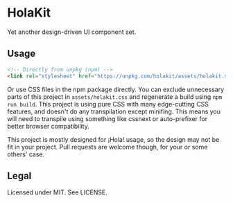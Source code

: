 # HolaKit

Yet another design-driven UI component set.

## Usage

```html
<!-- Directly from unpkg (npm) -->
<link rel="stylesheet" href="https://unpkg.com/holakit/assets/holakit.min.css">
```

Or use CSS files in the npm package directly. You can exclude unnecessary parts of this project in `assets/holakit.css` and regenerate a build using `npm run build`. This project is using pure CSS with many edge-cutting CSS features, and doesn't do any transpilation except minifing. This means you will need to transpile using something like cssnext or auto-prefixer for better browser compatibility.

This project is mostly designed for ¡Hola! usage, so the design may not be fit in your project. Pull requests are welcome though, for your or some others' case.

## Legal

Licensed under MIT. See LICENSE.
